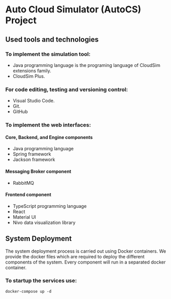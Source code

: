 # Auto Cloud Simulator (AutoCS) Project
## Used tools and technologies
### To implement the simulation tool:
 - Java programming language is the programing language of CloudSim extensions family.
 - CloudSim Plus.
### For code editing, testing and versioning control:
 - Visual Studio Code.
 - Git.
 - GitHub
### To implement the web interfaces:
#### Core, Backend, and Engine components
 - Java programming language
 - Spring framework
 - Jackson framework
#### Messaging Broker component
 - RabbitMQ
#### Frontend component
 - TypeScript programming language
 - React
 - Material UI
 - Nivo data visualization library
## System Deployment
The system deployment process is carried out using Docker containers. We provide the docker files which are required to deploy the different components of the system. Every component will run in a separated docker container.
### To startup the services use:
<code>docker-compose up -d</code>



